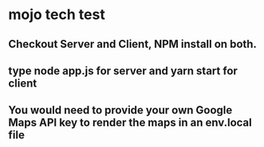 # mojo tech test

## Checkout Server and Client, NPM install on both. 

## type node app.js for server and yarn start for client

## You would need to provide your own Google Maps API key to render the maps in an env.local file 
